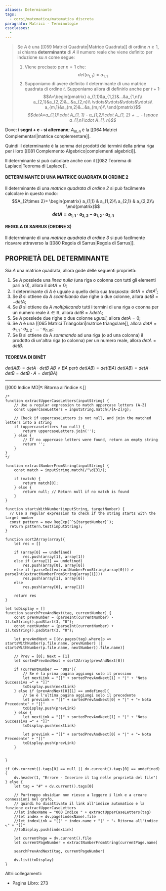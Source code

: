 ```yaml
---
aliases: Determinante
tags:
  - corsi/matematica/matematica_discreta
paragrafo: Matrici - Terminologie
cssclasses:
  - 
---
```

>Se $A$ è una [[059 Matrici Quadrate|Matrice Quadrata]] di ordine $n\geq 1$, si chiama **determinante** di $A$ il numero reale che viene definito per induzione su $n$ come segue:
>1. Viene precisato per $n = 1$ che: 
>$$det(a_{1,1})=a_{1,1}$$
>2. Supponiamo di avere definito il determinante di una matrice quadrata di ordine $t$. Supponiamo allora di definirlo anche per $t+1$:
>$$A=\begin{pmatrix}
a_{1,1}&a_{1,2}&...&a_{1,n}\\
a_{2,1}&a_{2,2}&...&a_{2,n}\\
\vdots&\vdots&\vdots&\vdots\\
a_{m,1}&a_{m,2}&...&a_{m,n}\\
\end{pmatrix}$$
*$$detA=a_{1,1}\cdot A_{1, 1} - a_{1,2}\cdot A_{1, 2} + ... - \space a_{1,n}\cdot A_{1, n}$$*

Dove: **i segni + e - si alternano**; $A_{m, n}$ è la [[064 Matrici Complementari|matrice complementare]].

Quindi il determinante è la somma dei prodotti dei termini della prima riga per i loro [[081 Complemento Algebrico|complementi algebrici]].

Il determinante si può calcolare anche con il [[082 Teorema di Laplace|Teorema di Laplace]].

#### DETERMINANTE DI UNA MATRICE QUADRATA DI ORDINE 2
Il determinante di una *matrice quadrata di ordine 2* si può facilmente calcolare in questo modo:
$$A_{2\times 2}=
\begin{pmatrix}
a_{1,1} & a_{1,2}\\
a_{2,1} & a_{2,2}\\
\end{pmatrix}$$
**$$detA = a_{1,1}\cdot a_{2,2} - a_{1,2}\cdot a_{2,1}$$**

#### REGOLA DI SARRUS (ORDINE 3)
Il determinante di una *matrice quadrata di ordine 3* si può facilmente ricavare attraverso la [[080 Regola di Sarrus|Regola di Sarrus]].


## PROPRIETÀ DEL DETERMINANTE
Sia $A$ una matrice quadrata, allora gode delle seguenti proprietà:
1. Se $A$ possiede una *linea nulla* (una riga o colonna con tutti gli elementi pari a 0), allora il $detA=0$;
2. Il determinante di $A$ è uguale a quello della sua *trasposta*: $detA=detA^t$;
3. Se $B$ si ottiene da $A$ *scambiando* due righe o due colonne, allora $detB=-detA$;
4. Se $B$ si ottiene da $A$ *moltiplicando* tutti i termini di una riga o coonna per un numero reale $\lambda\in\mathbb{R}$, allora $detB = \lambda detA$;
5. Se $A$ possiede due righe o due colonne *uguali*, allora $detA = 0$;
6. Se $A$ è una [[065 Matrici Triangolari|matrice triangolare]], allora $detA=a_{1,1}\cdot a_{2,2}\cdot ... \cdot a_{n,m}$;
7. Se B si ottiene da A *sommando* ad una riga (o ad una colonna) il prodotto di un'altra riga (o colonna) per un numero reale, allora $detA = detB$.

#### TEOREMA DI BINÈT
$det(AB) = det A\cdot detB$
$AB \neq BA$ però $det(AB) = det (BA)$
$det(AB) = det A\cdot detB = detB \cdot A = det(BA)$

___
[[000 Indice MD|↖ Ritorna all'indice ↖]]

```dataviewjs
/*
function extractUpperCaseLetters(inputString) {
	// Use a regular expression to match uppercase letters (A-Z)
	const uppercaseLetters = inputString.match(/[A-Z]/g);
	
	// Check if uppercaseLetters is not null, and join the matched letters into a string
	if (uppercaseLetters !== null) {
		return uppercaseLetters.join('');
	} else {
	    // If no uppercase letters were found, return an empty string
	    return '';
	}
}
*/

function extractNumberFromString(inputString) {
	const match = inputString.match(/^\d{3}/);
	
	if (match) {
		return match[0];
	} else {
		return null; // Return null if no match is found
	}
}

function startsWithNumber(inputString, targetNumber) {
  // Use a regular expression to check if the string starts with the target number
  const pattern = new RegExp(`^${targetNumber}`);
  return pattern.test(inputString);
}

function sort2Array(array){
	let res = []
	
	if (array[0] == undefined)
		res.push(array[1], array[1])
	else if (array[1] == undefined)
		res.push(array[0], array[0])
	else if (parseInt(extractNumberFromString(array[0])) > parseInt(extractNumberFromString(array[1])))
		res.push(array[1], array[0])
	else
		res.push(array[0], array[1])
	
	return res
}

let toDisplay = []
function searchPrevAndNext(tag, currentNumber) {
	const prevNumber = (parseInt(currentNumber) - 1).toString().padStart(3, "0");
	const nextNumber = (parseInt(currentNumber) + 1).toString().padStart(3, "0");
	
	let prevAndNext = [(dv.pages(tag).where(p => startsWithNumber(p.file.name, prevNumber) || startsWithNumber(p.file.name, nextNumber)).file.name)]
	
	// Prev = [0]; Next = [1]
	let sortedPrevAndNext = sort2Array(prevAndNext[0])
	
	if (currentNumber == "001"){ 
		// Se è la prima pagina aggiungi solo il prossimo
		let nextLink = "[[" + sortedPrevAndNext[1] + "|" + "Nota Successiva →" + "]]"
		toDisplay.push(nextLink)
	} else if (prevAndNext[0][1] == undefined){
		// Se è l'ultima pagina aggiungi solo il precedente
		let prevLink = "[[" + sortedPrevAndNext[0] + "|" + "← Nota Precedente" + "]]"
		toDisplay.push(prevLink)
	} else {
		let nextLink = "[[" + sortedPrevAndNext[1] + "|" + "Nota Successiva →" + "]]"
		toDisplay.push(nextLink)
		
		let prevLink = "[[" + sortedPrevAndNext[0] + "|" + "← Nota Precedente" + "]]"
		toDisplay.push(prevLink)
	}
	
	
}

if (dv.current().tags[0] == null || dv.current().tags[0] == undefined){
	dv.header(1, "Errore - Inserire il tag nelle proprietà del file")
} else {
	let tag = "#" + dv.current().tags[0]

	// Purtroppo obsidian non riesce a leggere i link e a creare connessioni nel grafo,
	// quindi ho disattivato il link all'indice automatico e la funzione extractUpperCaseLetters
	//let indexName = "000 Indice " + extractUpperCaseLetters(tag)
	//let index = dv.page(indexName).file
	//let indexLink = "[[" + index.name + "|" + "↖ Ritorna all'indice ↖" + "]]"
	//toDisplay.push(indexLink)
	
	let currentPage = dv.current().file
	let currentPageNumber = extractNumberFromString(currentPage.name)
	
	searchPrevAndNext(tag, currentPageNumber)
	
	dv.list(toDisplay)
}
```

Altri collegamenti: 
- Pagina Libro: 273